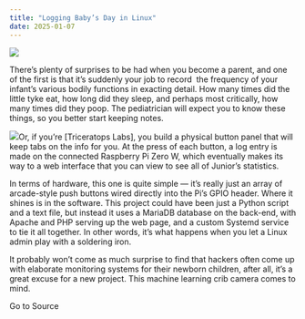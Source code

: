 ```yaml
---
title: "Logging Baby’s Day in Linux"
date: 2025-01-07
---
```


![](https://hackaday.com/wp-content/uploads/2025/01/babytrack_feat.jpg?w=800)

There’s plenty of surprises to be had when you become a parent, and one of the first is that it’s suddenly your job to record  the frequency of your infant’s various bodily functions in exacting detail. How many times did the little tyke eat, how long did they sleep, and perhaps most critically, how many times did they poop. The pediatrician will expect you to know these things, so you better start keeping notes.

![](https://hackaday.com/wp-content/uploads/2025/01/babytrack_detail.jpg?w=374)Or, if you’re \[Triceratops Labs\], you build a physical button panel that will keep tabs on the info for you. At the press of each button, a log entry is made on the connected Raspberry Pi Zero W, which eventually makes its way to a web interface that you can view to see all of Junior’s statistics.

In terms of hardware, this one is quite simple — it’s really just an array of arcade-style push buttons wired directly into the Pi’s GPIO header. Where it shines is in the software. This project could have been just a Python script and a text file, but instead it uses a MariaDB database on the back-end, with Apache and PHP serving up the web page, and a custom Systemd service to tie it all together. In other words, it’s what happens when you let a Linux admin play with a soldering iron.

It probably won’t come as much surprise to find that hackers often come up with elaborate monitoring systems for their newborn children, after all, it’s a great excuse for a new project. This machine learning crib camera comes to mind.

Go to Source
